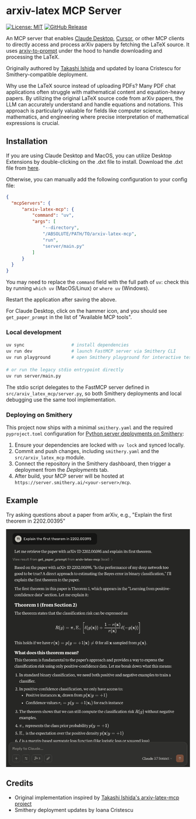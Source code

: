 # arxiv-latex MCP Server
[![License: MIT](https://img.shields.io/badge/License-MIT-yellow.svg)](https://opensource.org/licenses/MIT)
[![GitHub Release](https://img.shields.io/github/v/release/takashiishida/arxiv-latex-mcp)](https://github.com/takashiishida/arxiv-latex-mcp/releases)


An MCP server that enables [Claude Desktop](https://claude.ai/download), [Cursor](https://www.cursor.com/), or other MCP clients to directly access and process arXiv papers by fetching the LaTeX source. It uses [arxiv-to-prompt](https://github.com/takashiishida/arxiv-to-prompt) under the hood to handle downloading and processing the LaTeX.

Originally authored by [Takashi Ishida](https://github.com/takashiishida) and updated by Ioana Cristescu for Smithery-compatible deployment.

Why use the LaTeX source instead of uploading PDFs? Many PDF chat applications often struggle with mathematical content and equation-heavy papers. By utilizing the original LaTeX source code from arXiv papers, the LLM can accurately understand and handle equations and notations. This approach is particularly valuable for fields like computer science, mathematics, and engineering where precise interpretation of mathematical expressions is crucial.

## Installation

If you are using Claude Desktop and MacOS, you can utilize Desktop Extensions by double-clicking on the .dxt file to install.
Download the .dxt file from [here](https://github.com/takashiishida/arxiv-latex-mcp/releases/).

Otherwise, you can manually add the following configuration to your config file:
```json
{
  "mcpServers": {
      "arxiv-latex-mcp": {
          "command": "uv",
          "args": [
              "--directory",
              "/ABSOLUTE/PATH/TO/arxiv-latex-mcp",
              "run",
              "server/main.py"
          ]
      }
  }
}
```

You may need to replace the `command` field with the full path of `uv`: check this by running `which uv` (MacOS/Linux) or `where uv` (Windows).

Restart the application after saving the above.

For Claude Desktop, click on the hammer icon, and you should see `get_paper_prompt` in the list of "Available MCP tools".

### Local development

```bash
uv sync                  # install dependencies
uv run dev               # launch FastMCP server via Smithery CLI
uv run playground        # open Smithery playground for interactive testing

# or run the legacy stdio entrypoint directly
uv run server/main.py
```

The stdio script delegates to the FastMCP server defined in `src/arxiv_latex_mcp/server.py`, so both Smithery deployments and local debugging use the same tool implementation.

### Deploying on Smithery

This project now ships with a minimal `smithery.yaml` and the required `pyproject.toml` configuration for [Python server deployments on Smithery](https://smithery.ai/docs/build/deployments/python):

1. Ensure your dependencies are locked with `uv lock` and synced locally.
2. Commit and push changes, including `smithery.yaml` and the `src/arxiv_latex_mcp` module.
3. Connect the repository in the Smithery dashboard, then trigger a deployment from the *Deployments* tab.
4. After build, your MCP server will be hosted at `https://server.smithery.ai/<your-server>/mcp`.

## Example
Try asking questions about a paper from arXiv, e.g., "Explain the first theorem in 2202.00395"

<div align="center">
  <img src="example.png" alt="Example of using arXiv LaTeX MCP with Claude Desktop" width="600">
</div>

## Credits

- Original implementation inspired by [Takashi Ishida's arxiv-latex-mcp project](https://github.com/takashiishida/arxiv-latex-mcp)
- Smithery deployment updates by Ioana Cristescu
